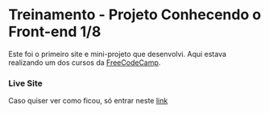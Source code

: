 
# Treinamento - Projeto Conhecendo o Front-end 1/8

Este foi o primeiro site e mini-projeto que desenvolvi. Aqui estava realizando um dos cursos da [FreeCodeCamp](https://www.freecodecamp.org/).


### Live Site

Caso quiser ver como ficou, só entrar neste [link](https://legss.github.io/Projeto_I_FreeCodeCamp/)


